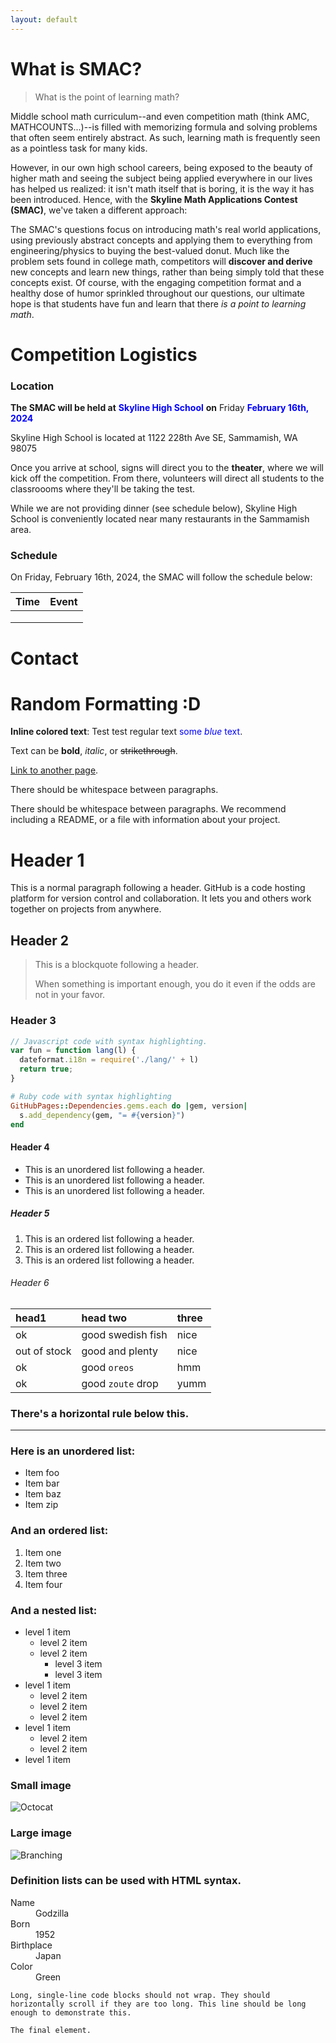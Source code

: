 ```yaml
---
layout: default
---
```

# What is SMAC?
> What is the point of learning math?

Middle school math curriculum--and even competition math (think AMC, MATHCOUNTS...)--is filled with memorizing formula and solving problems that often seem entirely abstract. As such, learning math is frequently seen as a pointless task for many kids. 

However, in our own high school careers, being exposed to the beauty of higher math and seeing the subject being applied everywhere in our lives has helped us realized: it isn't math itself that is boring, it is the way it has been introduced. Hence, with the **Skyline Math Applications Contest (SMAC)**, we've taken a different approach:

The SMAC's questions focus on introducing math's real world applications, using previously abstract concepts and applying them to everything from engineering/physics to buying the best-valued donut. Much like the problem sets found in college math, competitors will **discover and derive** new concepts and learn new things, rather than being simply told that these concepts exist. Of course, with the engaging competition format and a healthy dose of humor sprinkled throughout our questions, our ultimate hope is that students have fun and learn that there _is a point to learning math_.

# Competition Logistics
### Location
**The SMAC will be held at** <span style="color:blue"><b>Skyline High School</b></span> **on** Friday <span style="color:blue"><b>February 16th, 2024</b></span>

Skyline High School is located at 1122 228th Ave SE, Sammamish, WA 98075

Once you arrive at school, signs will direct you to the **theater**, where we will kick off the competition. From there, volunteers will direct all students to the classroooms where they'll be taking the test.

While we are not providing dinner (see schedule below), Skyline High School is conveniently located near many restaurants in the Sammamish area.

### Schedule
On Friday, February 16th, 2024, the SMAC will follow the schedule below:

| **Time** | **Event** |
| -------- | --------- |
|          |           |
|          |           |
|          |           |




# Contact

# Random Formatting :D
**Inline colored text**:
Test test regular text <span style="color:blue">some *blue* text</span>.

Text can be **bold**, _italic_, or ~~strikethrough~~.

[Link to another page](./another-page.html).

There should be whitespace between paragraphs.

There should be whitespace between paragraphs. We recommend including a README, or a file with information about your project.

# Header 1

This is a normal paragraph following a header. GitHub is a code hosting platform for version control and collaboration. It lets you and others work together on projects from anywhere.

## Header 2

> This is a blockquote following a header.
>
> When something is important enough, you do it even if the odds are not in your favor.

### Header 3

```js
// Javascript code with syntax highlighting.
var fun = function lang(l) {
  dateformat.i18n = require('./lang/' + l)
  return true;
}
```

```ruby
# Ruby code with syntax highlighting
GitHubPages::Dependencies.gems.each do |gem, version|
  s.add_dependency(gem, "= #{version}")
end
```

#### Header 4

*   This is an unordered list following a header.
*   This is an unordered list following a header.
*   This is an unordered list following a header.

##### Header 5

1.  This is an ordered list following a header.
2.  This is an ordered list following a header.
3.  This is an ordered list following a header.

###### Header 6

| head1        | head two          | three |
|:-------------|:------------------|:------|
| ok           | good swedish fish | nice  |
| out of stock | good and plenty   | nice  |
| ok           | good `oreos`      | hmm   |
| ok           | good `zoute` drop | yumm  |

### There's a horizontal rule below this.

* * *

### Here is an unordered list:

*   Item foo
*   Item bar
*   Item baz
*   Item zip

### And an ordered list:

1.  Item one
1.  Item two
1.  Item three
1.  Item four

### And a nested list:

- level 1 item
  - level 2 item
  - level 2 item
    - level 3 item
    - level 3 item
- level 1 item
  - level 2 item
  - level 2 item
  - level 2 item
- level 1 item
  - level 2 item
  - level 2 item
- level 1 item

### Small image

![Octocat](https://github.githubassets.com/images/icons/emoji/octocat.png)

### Large image

![Branching](https://guides.github.com/activities/hello-world/branching.png)


### Definition lists can be used with HTML syntax.

<dl>
<dt>Name</dt>
<dd>Godzilla</dd>
<dt>Born</dt>
<dd>1952</dd>
<dt>Birthplace</dt>
<dd>Japan</dd>
<dt>Color</dt>
<dd>Green</dd>
</dl>

```
Long, single-line code blocks should not wrap. They should horizontally scroll if they are too long. This line should be long enough to demonstrate this.
```

```
The final element.
```